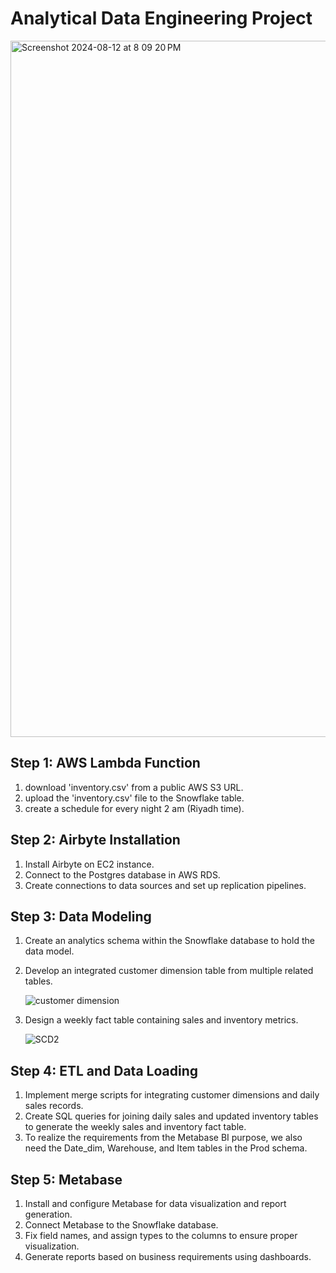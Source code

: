 # Analytical Data Engineering Project
<img width="1114" alt="Screenshot 2024-08-12 at 8 09 20 PM" src="https://github.com/user-attachments/assets/ff53b4e7-3f9c-4443-adad-d70cb812c9e7">

## Step 1: AWS Lambda Function

1. download 'inventory.csv' from a public AWS S3 URL.
2. upload the 'inventory.csv' file to the Snowflake table.
3. create a schedule for every night 2 am (Riyadh time).

## Step 2: Airbyte Installation

1. Install Airbyte on EC2 instance.
2. Connect to the Postgres database in AWS RDS.
3. Create connections to data sources and set up replication pipelines.

## Step 3: Data Modeling

1. Create an analytics schema within the Snowflake database to hold the data model.
2. Develop an integrated customer dimension table from multiple related tables.

     ![customer dimension](https://github.com/user-attachments/assets/89af2874-b144-4dd4-ac8f-f156522625f8)

3. Design a weekly fact table containing sales and inventory metrics.
   
     ![SCD2](https://github.com/user-attachments/assets/d7b41307-36e8-4afa-8f90-f32966c2c7f3)

## Step 4: ETL and Data Loading

1. Implement merge scripts for integrating customer dimensions and daily sales records.
2. Create SQL queries for joining daily sales and updated inventory tables to generate the weekly sales and inventory fact table.
3. To realize the requirements from the Metabase BI purpose, we also need the Date_dim, Warehouse, and Item tables in the Prod schema.

## Step 5: Metabase

1. Install and configure Metabase for data visualization and report generation.
2. Connect Metabase to the Snowflake database.
3. Fix field names, and assign types to the columns to ensure proper visualization.
4. Generate reports based on business requirements using dashboards.


   
